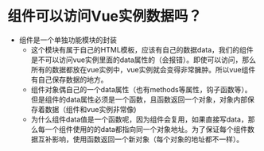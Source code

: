 # 组件可以访问Vue实例数据吗？
- 组件是一个单独功能模块的封装
  - 这个模块有属于自己的HTML模板，应该有自己的数据data，我们的组件是不可以访问vue实例里面的data属性的（会报错）。即使可以访问，那么所有的数据都放在vue实例中，vue实例就会变得非常臃肿。所以vue组件有自己保存数据的地方。
  - 组件对象偶自己的一个data属性（也有methods等属性，钩子函数等）。但是组件的data属性必须是一个函数，且函数返回一个对象，对象内部保存着数据（组件和vue实例非常像)
  - 为什么组件data值是一个函数呢，因为组件会复用，如果直接写data，那么每一个组件使用的的data都指向同一个对象地址。为了保证每个组件数据互补影响，使用函数返回一个新对象（每个对象的地址都不一样）。 